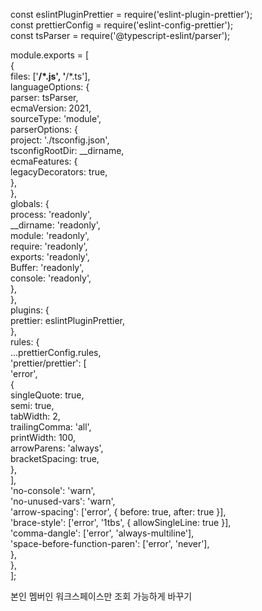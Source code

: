 const eslintPluginPrettier = require('eslint-plugin-prettier');  
const prettierConfig = require('eslint-config-prettier');  
const tsParser = require('@typescript-eslint/parser');  
  
module.exports = [  
  {  
    files: ['**/*.js', '**/*.ts'],  
    languageOptions: {  
      parser: tsParser,  
      ecmaVersion: 2021,  
      sourceType: 'module',  
      parserOptions: {  
        project: './tsconfig.json',  
        tsconfigRootDir: __dirname,  
        ecmaFeatures: {  
          legacyDecorators: true,  
        },  
      },  
      globals: {  
        process: 'readonly',  
        __dirname: 'readonly',  
        module: 'readonly',  
        require: 'readonly',  
        exports: 'readonly',  
        Buffer: 'readonly',  
        console: 'readonly',  
      },  
    },  
    plugins: {  
      prettier: eslintPluginPrettier,  
    },  
    rules: {  
      ...prettierConfig.rules,  
      'prettier/prettier': [  
        'error',  
        {  
          singleQuote: true,  
          semi: true,  
          tabWidth: 2,  
          trailingComma: 'all',  
          printWidth: 100,  
          arrowParens: 'always',  
          bracketSpacing: true,  
        },  
      ],  
      'no-console': 'warn',  
      'no-unused-vars': 'warn',  
      'arrow-spacing': ['error', { before: true, after: true }],  
      'brace-style': ['error', '1tbs', { allowSingleLine: true }],  
      'comma-dangle': ['error', 'always-multiline'],  
      'space-before-function-paren': ['error', 'never'],  
    },  
  },  
];

본인 멤버인 워크스페이스만 조회 가능하게 바꾸기
